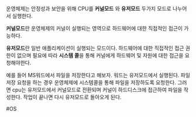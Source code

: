 운영체제는 안정성과 보안을 위해 CPU를 **커널모드** 와 **유저모드** 두가지 모드로 나누어서 실행한다.

**커널모드**란 운영체제의 커널이 실행되는 영역으로 하드웨어에 대한 직접적인 접근이 가능하다.

**유저모드**란 일반 애플리케이션이 실행되는 모드이다. 하드웨어에 대한 직접적인 접근 권한이 없으며 필요에 따라 **시스템 콜**을 통해 커널에게 하드웨어 및 자원에 대한 접근을 요청해야한다.

예를 들어 MS워드에서 파일을 저장한다고 해보자. 워드는 유저모드에서 실행된다. 파일저장 요청을 하는 경우 운영체제에 시스템콜을 통해 파일을 저장하도록 요청한다. 그러면 cpu는 유저모드에서 커널모드로 전환되며 커널이 하드디스크에 접근하여 파일을 작성한다. 작업이 끝나면 다시 유저모드로 돌아오게 된다.



#OS